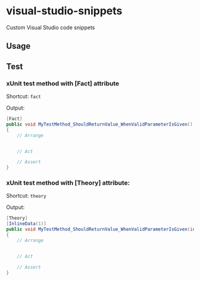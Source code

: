 # visual-studio-snippets
Custom Visual Studio code snippets

## Usage

## Test

### xUnit test method with [Fact] attribute

Shortcut: `fact`

Output:
```c#
[Fact]
public void MyTestMethod_ShouldReturnValue_WhenValidParameterIsGiven()
{
    // Arrange


    // Act

    // Assert
}
```


### xUnit test method with [Theory] attribute:

Shortcut: `theory`

Output:
```c#
[Theory]
[InlineData(1)]
public void MyTestMethod_ShouldReturnValue_WhenValidParameterIsGiven(int value)
{
    // Arrange


    // Act

    // Assert
}
```
